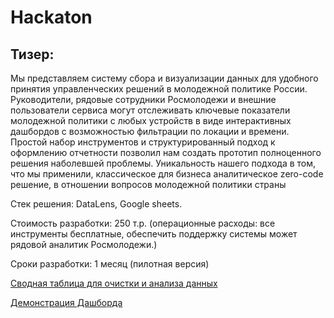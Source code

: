 # Hackaton
## Тизер:
Мы представляем систему сбора и визуализации данных для удобного принятия управленческих решений в молодежной политике России.
Руководители, рядовые сотрудники Росмолодежи и внешние пользователи сервиса могут отслеживать ключевые показатели молодежной политики с любых устройств в виде интерактивных дашбордов с возможностью фильтрации по локации и времени. Простой набор инструментов и структурированный подход к оформлению отчетности позволил нам создать прототип полноценного решения наболевшей проблемы.
Уникальность нашего подхода в том, что мы применили, классическое для бизнеса аналитическое zero-code решение, в отношении вопросов молодежной политики страны

Стек решения: DataLens, Google sheets.

Стоимость разработки: 250 т.р. (операционные расходы: все инструменты бесплатные, обеспечить поддержку системы может рядовой аналитик Росмолодежи.)

Сроки разработки: 1 месяц (пилотная версия)

[Сводная таблица для очистки и анализа данных](https://docs.google.com/spreadsheets/d/1Q4qRqEq304-tSQYUSZp7J1myb6gRwi4VwaVk1bafXcg/edit?usp=sharing)

[Демонстрация Дашборда](https://datalens.yandex/xyd1ytxhxdg2n)

